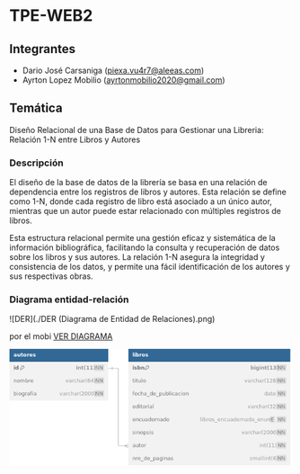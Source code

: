 # TPE-WEB2

## Integrantes
- Dario José Carsaniga (piexa.vu4r7@aleeas.com)
- Ayrton Lopez Mobilio (ayrtonmobilio2020@gmail.com)

## Temática
Diseño Relacional de una Base de Datos para Gestionar una Libreria: Relación 1-N entre Libros y Autores
### Descripción
El diseño de la base de datos de la librería se basa en una relación de dependencia entre los registros de libros y autores. Esta relación se define como 1-N, donde cada registro de libro está asociado a un único autor, mientras que un autor puede estar relacionado con múltiples registros de libros.

Esta estructura relacional permite una gestión eficaz y sistemática de la información bibliográfica, facilitando la consulta y recuperación de datos sobre los libros y sus autores. La relación 1-N asegura la integridad y consistencia de los datos, y permite una fácil identificación de los autores y sus respectivas obras.
### Diagrama entidad-relación
![DER](./DER (Diagrama de Entidad de Relaciones).png)



por el mobi
[VER DIAGRAMA](https://github.com/devmobi1812/TPE-WEB2/blob/main/DER%20(Diagrama%20de%20Entidad%20de%20Relaciones).png)

![VER DIAGRAMA](./DER%20(Diagrama%20de%20Entidad%20de%20Relaciones).png)

